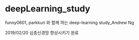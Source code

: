 # deepLearning_study
funny0601, parkkuri 와 함께 하는 deep-learning study_Andrew Ng

2019/02/20
심층신경망 향상시키기 완료
